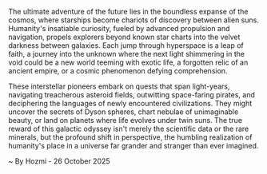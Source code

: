 
The ultimate adventure of the future lies in the boundless expanse of the cosmos, where starships become chariots of discovery between alien suns. Humanity's insatiable curiosity, fueled by advanced propulsion and navigation, propels explorers beyond known star charts into the velvet darkness between galaxies. Each jump through hyperspace is a leap of faith, a journey into the unknown where the next light shimmering in the void could be a new world teeming with exotic life, a forgotten relic of an ancient empire, or a cosmic phenomenon defying comprehension.

These interstellar pioneers embark on quests that span light-years, navigating treacherous asteroid fields, outwitting space-faring pirates, and deciphering the languages of newly encountered civilizations. They might uncover the secrets of Dyson spheres, chart nebulae of unimaginable beauty, or land on planets where life evolves under twin suns. The true reward of this galactic odyssey isn't merely the scientific data or the rare minerals, but the profound shift in perspective, the humbling realization of humanity's place in a universe far grander and stranger than ever imagined.

~ By Hozmi - 26 October 2025
